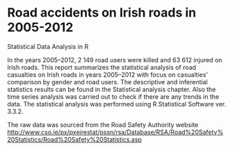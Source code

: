 # Road accidents on Irish roads in 2005-2012
Statistical Data Analysis in R

In the years 2005–2012, 2 149 road users were killed and 63 612 injured on Irish roads. 
This report summarizes the statistical analysis of road casualties on Irish roads in years 2005–2012 with focus on casualties’ 
comparison by gender and road users. 
The descriptive and inferential statistics results can be found in the Statistical analysis chapter. 
Also the time series analysis was carried out to check if there are any trends in the data. 
The statistical analysis was performed using R Statistical Software ver. 3.3.2.


The raw data was sourced from the Road Safety Authority website http://www.cso.ie/px/pxeirestat/pssn/rsa/Database/RSA/Road%20Safety%20Statistics/Road%20Safety%20Statistics.asp 
